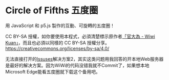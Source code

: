 # Circle of Fifths 五度圈
用 JavaScript 和 p5.js 製作的互動、可旋轉的五度圈！

CC BY-SA 授權，如你要使用本程式，必須清楚標示原作者[「官大為 - Wiwi Kuan」](https://github.com/wiwikuan/wiwi-circleOfFifths)，而且也必須以同樣的 CC BY-SA 授權分享。
https://creativecommons.org/licenses/by-sa/4.0/


无法直接打开的[Issuses](https://github.com/wiwikuan/wiwi-circleOfFifths/issues/7)解决方案2，其实这类问题用我回答的开本地Web服务器是最好的解决方案。因为WiWi的代码没错我就不Commit了，如果想本地Microsoft Edge能看五度圈就下载这个备用吧。